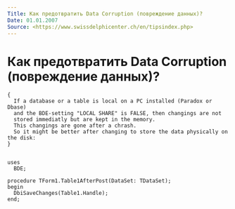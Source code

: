```yaml
---
Title: Как предотвратить Data Corruption (повреждение данных)?
Date: 01.01.2007
Source: <https://www.swissdelphicenter.ch/en/tipsindex.php>
---
```



Как предотвратить Data Corruption (повреждение данных)?
=======================================================

    {
      If a database or a table is local on a PC installed (Paradox or Dbase)
      and the BDE-setting "LOCAL SHARE" is FALSE, then changings are not
      stored immediatly but are kept in the memory.
      This changings are gone after a chrash.
      So it might be better after changing to store the data physically on the disk:
    }
     
     
    uses
      BDE;
     
    procedure TForm1.Table1AfterPost(DataSet: TDataSet);
    begin
      DbiSaveChanges(Table1.Handle);
    end;

